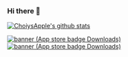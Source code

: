 
### Hi there 👋

[![ChoiysApple's github stats](https://github-readme-stats.vercel.app/api?username=ChoiysApple&count_private=true)](https://github.com/anuraghazra/github-readme-stats) 

[![banner (App store badge   Downloads)](https://user-images.githubusercontent.com/43776784/183034574-6de44abb-3c3b-460b-95f6-4f546e7cc4a3.png)]([https://apple.co/3BHGgec](https://github.com/YAPP-Github/20th-ALL-Rounder-Team-1-iOS))
[![banner (App store badge   Downloads)](https://user-images.githubusercontent.com/43776784/143197993-0983b409-7734-4876-a108-5793c54ff50c.png)](https://apps.apple.com/us/app/my-little-popcat/id1558128186)


